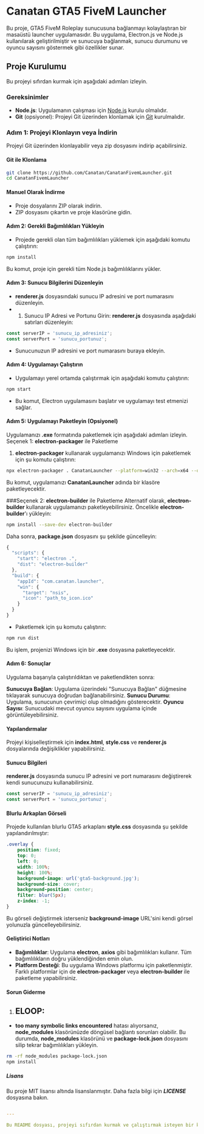 # Canatan GTA5 FiveM Launcher

Bu proje, GTA5 FiveM Roleplay sunucusuna bağlanmayı kolaylaştıran bir masaüstü launcher uygulamasıdır. Bu uygulama, Electron.js ve Node.js kullanılarak geliştirilmiştir ve sunucuya bağlanmak, sunucu durumunu ve oyuncu sayısını göstermek gibi özellikler sunar.

## Proje Kurulumu

Bu projeyi sıfırdan kurmak için aşağıdaki adımları izleyin.

### Gereksinimler

- **Node.js**: Uygulamanın çalışması için [Node.js](https://nodejs.org) kurulu olmalıdır.
- **Git** (opsiyonel): Projeyi Git üzerinden klonlamak için [Git](https://git-scm.com) kurulmalıdır.

### Adım 1: Projeyi Klonlayın veya İndirin

Projeyi Git üzerinden klonlayabilir veya zip dosyasını indirip açabilirsiniz.

#### Git ile Klonlama

```bash
git clone https://github.com/Canatan/CanatanFivemLauncher.git
cd CanatanFivemLauncher
```
#### Manuel Olarak İndirme
- Proje dosyalarını ZIP olarak indirin.
- ZIP dosyasını çıkartın ve proje klasörüne gidin.

#### Adım 2: Gerekli Bağımlılıkları Yükleyin
- Projede gerekli olan tüm bağımlılıkları yüklemek için aşağıdaki komutu çalıştırın:

```bash
npm install
```
Bu komut, proje için gerekli tüm Node.js bağımlılıklarını yükler.

#### Adım 3: Sunucu Bilgilerini Düzenleyin
- **renderer.js** dosyasındaki sunucu IP adresini ve port numarasını düzenleyin.
- 1. Sunucu IP Adresi ve Portunu Girin:
**renderer.js** dosyasında aşağıdaki satırları düzenleyin:
```javascript
const serverIP = 'sunucu_ip_adresiniz';
const serverPort = 'sunucu_portunuz';
```
- Sunucunuzun IP adresini ve port numarasını buraya ekleyin.

#### Adım 4: Uygulamayı Çalıştırın
- Uygulamayı yerel ortamda çalıştırmak için aşağıdaki komutu çalıştırın:

```bash
npm start
```
- Bu komut, Electron uygulamasını başlatır ve uygulamayı test etmenizi sağlar.

#### Adım 5: Uygulamayı Paketleyin (Opsiyonel)
Uygulamanızı **.exe** formatında paketlemek için aşağıdaki adımları izleyin.
Seçenek 1: **electron-packager** ile Paketleme
1. **electron-packager** kullanarak uygulamanızı Windows için paketlemek için şu komutu çalıştırın:
```bash
npx electron-packager . CanatanLauncher --platform=win32 --arch=x64 --overwrite
```
Bu komut, uygulamanızı **CanatanLauncher** adında bir klasöre paketleyecektir.

###Seçenek 2: **electron-builder** ile Paketleme
Alternatif olarak, **electron-builder** kullanarak uygulamanızı paketleyebilirsiniz. Öncelikle **electron-builder**'ı yükleyin:
```bash
npm install --save-dev electron-builder
```
Daha sonra, **package.json** dosyasını şu şekilde güncelleyin:
```javascript
{
  "scripts": {
    "start": "electron .",
    "dist": "electron-builder"
  },
  "build": {
    "appId": "com.canatan.launcher",
    "win": {
      "target": "nsis",
      "icon": "path_to_icon.ico"
    }
  }
}
```
- Paketlemek için şu komutu çalıştırın:
```bash
npm run dist
```
Bu işlem, projenizi Windows için bir **.exe** dosyasına paketleyecektir.

#### Adım 6: Sonuçlar
Uygulama başarıyla çalıştırıldıktan ve paketlendikten sonra:

**Sunucuya Bağlan**: Uygulama üzerindeki "Sunucuya Bağlan" düğmesine tıklayarak sunucuya doğrudan bağlanabilirsiniz.
**Sunucu Durumu**: Uygulama, sunucunun çevrimiçi olup olmadığını gösterecektir.
**Oyuncu Sayısı**: Sunucudaki mevcut oyuncu sayısını uygulama içinde görüntüleyebilirsiniz.


#### Yapılandırmalar
Projeyi kişiselleştirmek için **index.html**, **style.css** ve **renderer.js** dosyalarında değişiklikler yapabilirsiniz.
#### Sunucu Bilgileri
**renderer.js** dosyasında sunucu IP adresini ve port numarasını değiştirerek kendi sunucunuzu kullanabilirsiniz.
```javascript
const serverIP = 'sunucu_ip_adresiniz';
const serverPort = 'sunucu_portunuz';
```
#### Blurlu Arkaplan Görseli
Projede kullanılan blurlu GTA5 arkaplanı **style.css** dosyasında şu şekilde yapılandırılmıştır:
```css
.overlay {
    position: fixed;
    top: 0;
    left: 0;
    width: 100%;
    height: 100%;
    background-image: url('gta5-background.jpg');
    background-size: cover;
    background-position: center;
    filter: blur(5px);
    z-index: -1;
}
```
Bu görseli değiştirmek isterseniz **background-image** URL'sini kendi görsel yolunuzla güncelleyebilirsiniz.


#### Geliştirici Notları
- **Bağımlılıklar**: Uygulama **electron**, **axios** gibi bağımlılıkları kullanır. Tüm bağımlılıkların doğru yüklendiğinden emin olun.
- **Platform Desteği**: Bu uygulama Windows platformu için paketlenmiştir. Farklı platformlar için de **electron-packager** veya **electron-builder** ile paketleme yapabilirsiniz.

#### Sorun Giderme
1. ## ELOOP:
- **too many symbolic links encountered** hatası alıyorsanız, **node_modules** klasörünüzde döngüsel bağlantı sorunları olabilir. Bu durumda, **node_modules** klasörünü ve **package-lock.json** dosyasını silip tekrar bağımlılıkları yükleyin.
```bash
rm -rf node_modules package-lock.json
npm install
```


##### Lisans
Bu proje MIT lisansı altında lisanslanmıştır. Daha fazla bilgi için ***LICENSE*** dosyasına bakın.
```yaml

---

Bu README dosyası, projeyi sıfırdan kurmak ve çalıştırmak isteyen bir kullanıcıya net bir şekilde rehberlik edecektir. Kurulum adımlarından uygulamayı paketlemeye kadar her şeyi kapsıyor. Eğer eklenmesi gereken başka şeyler olursa bana bildirebilirsiniz!
````
